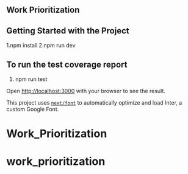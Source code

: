 ## Work Prioritization


## Getting Started with the Project

1.npm install
2.npm run dev

## To run the test coverage report

1. npm run test


Open [http://localhost:3000](http://localhost:3000) with your browser to see the result.


This project uses [`next/font`](https://nextjs.org/docs/basic-features/font-optimization) to automatically optimize and load Inter, a custom Google Font.




# Work_Prioritization
# work_prioritization
